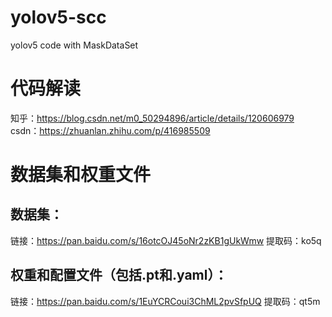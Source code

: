 # yolov5-scc
yolov5 code with MaskDataSet

# 代码解读
知乎：https://blog.csdn.net/m0_50294896/article/details/120606979
csdn：https://zhuanlan.zhihu.com/p/416985509

# 数据集和权重文件
## 数据集：
链接：https://pan.baidu.com/s/16otcOJ45oNr2zKB1gUkWmw 
提取码：ko5q 
## 权重和配置文件（包括.pt和.yaml）：
链接：https://pan.baidu.com/s/1EuYCRCoui3ChML2pvSfpUQ 
提取码：qt5m 
